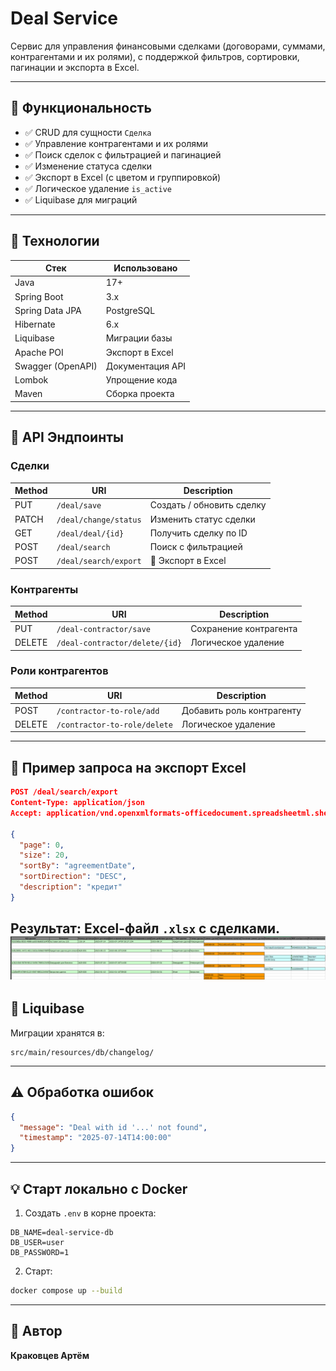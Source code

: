 # Deal Service

Сервис для управления финансовыми сделками (договорами, суммами, контрагентами и их ролями), с поддержкой фильтров, сортировки, пагинации и экспорта в Excel.

---

## 📆 Функциональность

* ✅ CRUD для сущности `Сделка`
* ✅ Управление контрагентами и их ролями
* ✅ Поиск сделок с фильтрацией и пагинацией
* ✅ Изменение статуса сделки
* ✅ Экспорт в Excel (с цветом и группировкой)
* ✅ Логическое удаление `is_active`
* ✅ Liquibase для миграций

---

## 🚀 Технологии

| Стек              | Использовано     |
| ----------------- | ---------------- |
| Java              | 17+              |
| Spring Boot       | 3.x              |
| Spring Data JPA   | PostgreSQL       |
| Hibernate         | 6.x              |
| Liquibase         | Миграции базы    |
| Apache POI        | Экспорт в Excel  |
| Swagger (OpenAPI) | Документация API |
| Lombok            | Упрощение кода   |
| Maven             | Сборка проекта   |

---

## 📅 API Эндпоинты

### Сделки

| Method | URI                   | Description               |
| ------ | --------------------- | ------------------------- |
| PUT    | `/deal/save`          | Создать / обновить сделку |
| PATCH  | `/deal/change/status` | Изменить статус сделки    |
| GET    | `/deal/deal/{id}`     | Получить сделку по ID     |
| POST   | `/deal/search`        | Поиск с фильтрацией       |
| POST   | `/deal/search/export` | 📄 Экспорт в Excel        |

### Контрагенты

| Method | URI                            | Description            |
| ------ | ------------------------------ | ---------------------- |
| PUT    | `/deal-contractor/save`        | Сохранение контрагента |
| DELETE | `/deal-contractor/delete/{id}` | Логическое удаление    |

### Роли контрагентов

| Method | URI                          | Description               |
| ------ | ---------------------------- |---------------------------|
| POST   | `/contractor-to-role/add`    | Добавить роль контрагенту |
| DELETE | `/contractor-to-role/delete` | Логическое удаление       |

---

## 📄 Пример запроса на экспорт Excel

```json
POST /deal/search/export
Content-Type: application/json
Accept: application/vnd.openxmlformats-officedocument.spreadsheetml.sheet

{
  "page": 0,
  "size": 20,
  "sortBy": "agreementDate",
  "sortDirection": "DESC",
  "description": "кредит"
}
```

Результат: Excel-файл `.xlsx` с сделками.
![img.png](img.png)
---

## 📁 Liquibase

Миграции хранятся в:

```
src/main/resources/db/changelog/
```

---

## ⚠️ Обработка ошибок

```json
{
  "message": "Deal with id '...' not found",
  "timestamp": "2025-07-14T14:00:00"
}
```
---

## 💡 Старт локально с Docker

1. Создать `.env` в корне проекта:

```env
DB_NAME=deal-service-db
DB_USER=user
DB_PASSWORD=1
```
2. Старт:
```bash
docker compose up --build
```

---

## 👤 Автор

**Краковцев Артём**
